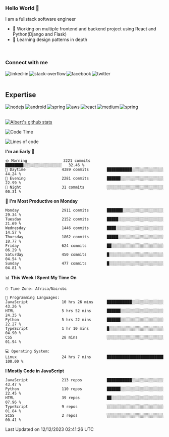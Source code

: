 

### Hello World 👋
I am a fullstack software engineer
- 🔭 Working on multiple frontend and backend project using React and Python(Django and Flask)
- 🌱 Learning design patterns in depth

<br>

### Connect with me

[<img align="left" alt="linked-in" src="https://img.shields.io/badge/linkedin-%230077B5.svg?&style=for-the-badge&logo=linkedin&logoColor=white" />](https://www.linkedin.com/in/albert-byrone/)

<!-- [<img align="left" alt="medium" src="https://img.shields.io/badge/medium-%2312100E.svg?&style=for-the-badge&logo=medium&logoColor=white" />](https://56faisal.medium.com/) -->

[<img align="left" alt="stack-overflow" src="https://img.shields.io/badge/stack%20overflow-FE7A16?logo=stack-overflow&logoColor=white&style=for-the-badge" />](https://stackoverflow.com/users/11916317/albert-byrone)

[<img align="left" alt="facebook" src="https://img.shields.io/badge/facebook-%231877F2.svg?&style=for-the-badge&logo=facebook&logoColor=white" />](https://web.facebook.com/albert.byrone.1/)

[<img align="left" alt="twitter" src="https://img.shields.io/badge/twitter-%231DA1F2.svg?&style=for-the-badge&logo=twitter&logoColor=white" />](https://twitter.com/byrone_albert)

<br>

<br>

## Expertise
<img align="left" alt="nodejs" src="https://img.shields.io/badge/python%20-%2343853D.svg?&style=for-the-badge&logo=node.js&logoColor=white" />
<img align="left" alt="android" src="https://img.shields.io/badge/Flask-3DDC84?logo=android&logoColor=white&style=for-the-badge" />
<img align="left" alt="spring" src="https://img.shields.io/badge/drf%20-%236DB33F.svg?&style=for-the-badge&logo=spring&logoColor=white" />
<img align="left" alt="aws" src="https://img.shields.io/badge/django%20AWS-%23232F3E?logo=amazon-aws&logoColor=white&style=for-the-badge" />
<img align="left" alt="react" src="https://img.shields.io/badge/react%20-%2320232a.svg?&style=for-the-badge&logo=react&logoColor=%2361DAFB" />
<img align="left" alt="medium" src="https://img.shields.io/badge/Angular-%23316192.svg?&style=for-the-badge&logo=postgresql&logoColor=white" />
<img align="left" alt="spring" src="https://img.shields.io/badge/Javascript%20-%236DB33F.svg?&style=for-the-badge&logo=spring&logoColor=white" />
<br>
<br>


[![Albert's github stats](https://github-readme-stats.vercel.app/api?username=Albert-Byrone&count_private=true&show_icons=true&theme=radical&hide_rank=false)](https://github.com/anuraghazra/github-readme-stats)

<!-- [![Top Langs](https://github-readme-stats.vercel.app/api/top-langs/?username=Albert-Byrone&layout=compact)](https://github.com/anuraghazra/github-readme-stats) -->

<!--
**Albert-Byrone/Albert-Byrone** is a ✨ _special_ ✨ repository because its `README.md` (this file) appears on your GitHub profile.

Here are some ideas to get you started:

- 🔭 I’m currently working on ...
- 🌱 I’m currently learning ...
- 👯 I’m looking to collaborate on ...
- 🤔 I’m looking for help with ...
- 💬 Ask me about ...
- 📫 How to reach me: ...
- 😄 Pronouns: ...
- ⚡ Fun fact: ...
-->


<!--START_SECTION:waka-->
![Code Time](http://img.shields.io/badge/Code%20Time-926%20hrs%2053%20mins-blue)

![Lines of code](https://img.shields.io/badge/From%20Hello%20World%20I%27ve%20Written-62.8%20million%20lines%20of%20code-blue)

**I'm an Early 🐤** 

```text
🌞 Morning                3221 commits        ████████░░░░░░░░░░░░░░░░░   32.46 % 
🌆 Daytime                4389 commits        ███████████░░░░░░░░░░░░░░   44.24 % 
🌃 Evening                2281 commits        ██████░░░░░░░░░░░░░░░░░░░   22.99 % 
🌙 Night                  31 commits          ░░░░░░░░░░░░░░░░░░░░░░░░░   00.31 % 
```
📅 **I'm Most Productive on Monday** 

```text
Monday                   2911 commits        ███████░░░░░░░░░░░░░░░░░░   29.34 % 
Tuesday                  2152 commits        █████░░░░░░░░░░░░░░░░░░░░   21.69 % 
Wednesday                1446 commits        ████░░░░░░░░░░░░░░░░░░░░░   14.57 % 
Thursday                 1862 commits        █████░░░░░░░░░░░░░░░░░░░░   18.77 % 
Friday                   624 commits         ██░░░░░░░░░░░░░░░░░░░░░░░   06.29 % 
Saturday                 450 commits         █░░░░░░░░░░░░░░░░░░░░░░░░   04.54 % 
Sunday                   477 commits         █░░░░░░░░░░░░░░░░░░░░░░░░   04.81 % 
```


📊 **This Week I Spent My Time On** 

```text
🕑︎ Time Zone: Africa/Nairobi

💬 Programming Languages: 
JavaScript               10 hrs 26 mins      ███████████░░░░░░░░░░░░░░   43.26 % 
HTML                     5 hrs 52 mins       ██████░░░░░░░░░░░░░░░░░░░   24.35 % 
Python                   5 hrs 22 mins       ██████░░░░░░░░░░░░░░░░░░░   22.27 % 
TypeScript               1 hr 10 mins        █░░░░░░░░░░░░░░░░░░░░░░░░   04.90 % 
CSS                      28 mins             ░░░░░░░░░░░░░░░░░░░░░░░░░   01.94 % 

💻 Operating System: 
Linux                    24 hrs 7 mins       █████████████████████████   100.00 % 
```

**I Mostly Code in JavaScript** 

```text
JavaScript               213 repos           ███████████░░░░░░░░░░░░░░   43.47 % 
Python                   110 repos           ██████░░░░░░░░░░░░░░░░░░░   22.45 % 
HTML                     39 repos            ██░░░░░░░░░░░░░░░░░░░░░░░   07.96 % 
TypeScript               9 repos             ░░░░░░░░░░░░░░░░░░░░░░░░░   01.84 % 
SCSS                     2 repos             ░░░░░░░░░░░░░░░░░░░░░░░░░   00.41 % 
```




 Last Updated on 12/12/2023 02:41:26 UTC
<!--END_SECTION:waka-->
